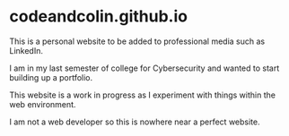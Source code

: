 # codeandcolin.github.io

This is a personal website to be added to professional media such as LinkedIn.

I am in my last semester of college for Cybersecurity and wanted to start building up a portfolio.

This website is a work in progress as I experiment with things within the web environment.

I am not a web developer so this is nowhere near a perfect website.
